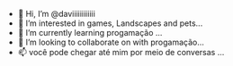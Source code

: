 - 👋 Hi, I’m @daviiiiiiiiiiii
- 👀 I’m interested in games, Landscapes and pets...
- 🌱 I’m currently learning progamação ...
- 💞️ I’m looking to collaborate on with progamação...
- 📫 você pode chegar até mim por meio de conversas ...

<!---
daviiiiiiiiiiii/daviiiiiiiiiiii is a ✨ special ✨ repository because its `README.md` (this file) appears on your GitHub profile.
You can click the Preview link to take a look at your changes.
--->
